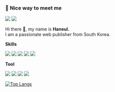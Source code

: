 ### 🤞 **Nice way to meet me**

<img src="https://img.shields.io/badge/skyyyy8908@gmail.com-EA4335?style=flat-square&logo=gmail&logoColor=white"/> <img src="https://img.shields.io/badge/skyyyy8908-E4405F?style=flat-square&logo=instagram&logoColor=white"/> 


Hi there 👋, my name is **Haneul.**  
I am a passionate web publisher from South Korea.

**Skills**  

<img src="https://img.shields.io/badge/HTML5-E34F26?style=flat-square&logo=html5&logoColor=white"/>  <img src="https://img.shields.io/badge/CSS3-1572B6?style=flat-square&logo=css3&logoColor=white"/>  <img src="https://img.shields.io/badge/SASS-CC6699?style=flat-square&logo=sass&logoColor=white"/>  <img src="https://img.shields.io/badge/JS-F7DF1E?style=flat-square&logo=javascript&logoColor=black"/>  <img src="https://img.shields.io/badge/vue.js-4FC08D?style=flat-square&logo=vuedotjs&logoColor=white"/>

**Tool**  

<img src="https://img.shields.io/badge/github-181717?style=flat-square&logo=github&logoColor=white">  <img src="https://img.shields.io/badge/VS Code-007ACC?style=flat-square&logo=visualstudiocode&logoColor=white">  <img src="https://img.shields.io/badge/Ps-31A8FF?style=flat-square&logo=adobephotoshop&logoColor=white">  <img src="https://img.shields.io/badge/IA-FF9A00?style=flat-square&logo=adobeillustrator&logoColor=white">  


[![Top Langs](https://github-readme-stats.vercel.app/api/top-langs/?username=psky95&layout=compact)](https://github.com/psky95/github-readme-stats)


